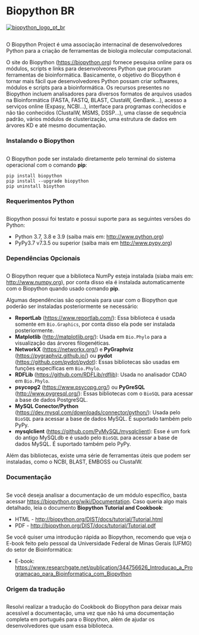 # Biopython BR

[![biopython_logo_pt_br](https://user-images.githubusercontent.com/91161693/139502145-483d0c55-85b9-40c1-b133-cd4e45b196a4.png)](https://biopython.org/)
##

O Biopython Project é uma associação internacinal de desenvolvedores Python para a criação de ferramentas de biologia molecular computacional.

O site do Biopython (https://biopython.org) fornece pesquisa online para os módulos, scripts e links para desenvolveores Python que procuram ferramentas de bioinformática. Basicamente, o objetivo do Biopython é tornar mais fácil que desenvolvedores Python possam criar softwares, módulos e scripts para a bioinformática. Os recursos presentes no Biopython incluem analisadores para diversos formatos de arquivos usados na Bioinformática (FASTA, FASTQ, BLAST, ClustaW, GenBank...), acesso a serviços online (Expasy, NCBI...), interface para programas conhecidos e não tão conhecidos (ClustalW, MSMS, DSSP...), uma classe de sequência padrão, vários módulos de clusterização, uma estrutura de dados em árvores KD e até mesmo documentação.

### Instalando o Biopython
##
O Biopython pode ser instalado diretamente pelo terminal do sistema operacional com o comando **pip**:

    pip install biopython
    pip install --upgrade biopython
    pip uninstall bioython

### Requerimentos Python
##
Biopython possui foi testato e possui suporte para as seguintes versões do Python:
- Python 3.7, 3.8 e 3.9 (saiba mais em: http://www.python.org)
-  PyPy3.7 v7.3.5 ou superior (saiba mais em http://www.pypy.org)

### Dependências Opcionais
##
O Biopython requer que a biblioteca NumPy esteja instalada (siaba mais em: http://www.numpy.org), por conta disso ela é instalada automaticamente com o Biopython quando usado comando **pip**.

Algumas dependências são opcionais para usar com o Biopython que poderão ser instaladas posteriormente se necessário:

- **ReportLab** (https://www.reportlab.com/): Essa biblioteca é usada somente em `Bio.Graphics`, por conta disso ela pode ser instalada posteriormente.
- **Matplotlib** (http://matplotlib.org/): Usada em `Bio.Phylo` para a visualização das árvores filogenéticas.
- **NetworkX** (https://networkx.org/) e **PyGraphviz** (https://pygraphviz.github.io/) ou **pydot** (https://github.com/pydot/pydot): Essas bibliotecas são usadas em funções específicas em `Bio.Phylo`.
- **RDFLib** (https://github.com/RDFLib/rdflib): Usada no analisador CDAO em `Bio.Phylo`.
- **psycopg2** (https://www.psycopg.org/) ou **PyGreSQL** (http://www.pygresql.org/): Essas bibliotecas com o `BioSQL` para acessar a base de dados PostgreSQL.
- **MySQL Conector/Python** (https://dev.mysql.com/downloads/connector/python/): Usada pelo `BioSQL` para acessar a base de dados MySQL. É suportado também pelo PyPy.
- **mysqlclient** (https://github.com/PyMySQL/mysqlclient): Esse é um fork do antigo MySQLdb e é usado pelo `BioSQL` para acessar a base de dados MySQL. É suportado também pelo PyPy.

Além das bibliotecas, existe uma série de ferramentas úteis que podem ser instaladas, como o NCBI, BLAST, EMBOSS ou ClustalW.

### Documentação
##
Se você deseja analisar a documentação de um módulo específíco, basta acessar https://biopython.org/wiki/Documentation. Caso queria algo mais detalhado, leia o documento **Biopython Tutorial and Cookbook**:
- HTML - http://biopython.org/DIST/docs/tutorial/Tutorial.html
- PDF - http://biopython.org/DIST/docs/tutorial/Tutorial.pdf

Se você quiser uma introdução rápida ao Biopython, recomendo que veja o E-book feito pelo pessoal da Universidade Federal de Minas Gerais (UFMG) do setor de Bioinformática:
- E-book: https://www.researchgate.net/publication/344756626_Introducao_a_Programacao_para_Bioinformatica_com_Biopython

### Origem da tradução
## 
Resolvi realizar a tradução do Cookbook do Biopython para deixar mais acessível a documentação, uma vez que não há uma documentação completa em português para o Biopython, além de ajudar os desenvolvedores que usam essa biblioteca.

